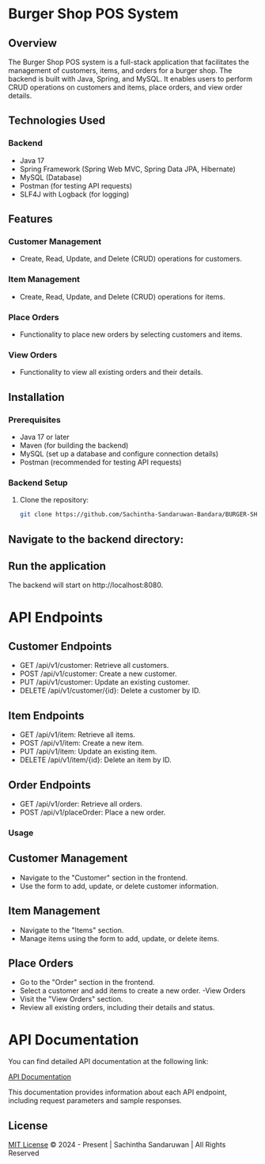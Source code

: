 # Burger Shop POS System

## Overview

The Burger Shop POS system is a full-stack application that facilitates the management of customers, items, and orders for a burger shop. The backend is built with Java, Spring, and MySQL. It enables users to perform CRUD operations on customers and items, place orders, and view order details.

## Technologies Used

### Backend
- Java 17
- Spring Framework (Spring Web MVC, Spring Data JPA, Hibernate)
- MySQL (Database)
- Postman (for testing API requests)
- SLF4J with Logback (for logging)

## Features

### Customer Management
- Create, Read, Update, and Delete (CRUD) operations for customers.

### Item Management
- Create, Read, Update, and Delete (CRUD) operations for items.

### Place Orders
- Functionality to place new orders by selecting customers and items.

### View Orders
- Functionality to view all existing orders and their details.

## Installation

### Prerequisites
- Java 17 or later
- Maven (for building the backend)
- MySQL (set up a database and configure connection details)
- Postman (recommended for testing API requests)

### Backend Setup
1. Clone the repository:
   ```bash
   git clone https://github.com/Sachintha-Sandaruwan-Bandara/BURGER-SHOP-POS-BACKEND-SPRING.git
## Navigate to the backend directory:

## Run the application
The backend will start on http://localhost:8080.
# API Endpoints
## Customer Endpoints
- GET /api/v1/customer: Retrieve all customers.
- POST /api/v1/customer: Create a new customer.
- PUT /api/v1/customer: Update an existing customer.
- DELETE /api/v1/customer/{id}: Delete a customer by ID.
## Item Endpoints
- GET /api/v1/item: Retrieve all items.
- POST /api/v1/item: Create a new item.
- PUT /api/v1/item: Update an existing item.
- DELETE /api/v1/item/{id}: Delete an item by ID.
## Order Endpoints
- GET /api/v1/order: Retrieve all orders.
- POST /api/v1/placeOrder: Place a new order.
### Usage
## Customer Management
- Navigate to the "Customer" section in the frontend.
- Use the form to add, update, or delete customer information.
## Item Management
- Navigate to the "Items" section.
- Manage items using the form to add, update, or delete items.
## Place Orders
- Go to the "Order" section in the frontend.
- Select a customer and add items to create a new order.
-View Orders
- Visit the "View Orders" section.
- Review all existing orders, including their details and status.
# API Documentation
You can find detailed API documentation at the following link:

<a href="https://documenter.getpostman.com/view/34708061/2sAXxV6A19" target="_blank">API Documentation</a>

This documentation provides information about each API endpoint, including request parameters and sample responses.

## License
<a href="https://documenter.getpostman.com/view/34708061/2sAXxV6A19" target="_blank">MIT License</a>
© 2024 - Present | Sachintha Sandaruwan | All Rights Reserved

